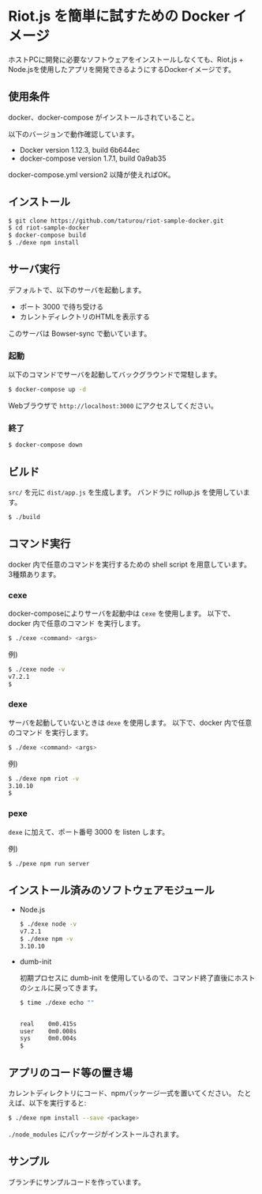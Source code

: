 # Riot.js を簡単に試すための Docker イメージ

ホストPCに開発に必要なソフトウェアをインストールしなくても、Riot.js + Node.jsを使用したアプリを開発できるようにするDockerイメージです。

## 使用条件

docker、docker-compose がインストールされていること。

以下のバージョンで動作確認しています。

* Docker version 1.12.3, build 6b644ec
* docker-compose version 1.7.1, build 0a9ab35

docker-compose.yml version2 以降が使えればOK。

## インストール

```bash
$ git clone https://github.com/taturou/riot-sample-docker.git
$ cd riot-sample-docker
$ docker-compose build
$ ./dexe npm install
```

## サーバ実行

デフォルトで、以下のサーバを起動します。

* ポート 3000 で待ち受ける
* カレントディレクトリのHTMLを表示する

このサーバは Bowser-sync で動いています。

### 起動

以下のコマンドでサーバを起動してバックグラウンドで常駐します。

```bash
$ docker-compose up -d
```

Webブラウザで `http://localhost:3000` にアクセスしてください。

### 終了

```bash
$ docker-compose down
```

## ビルド

`src/` を元に `dist/app.js` を生成します。
バンドラに rollup.js を使用しています。

```bash
$ ./build
```

## コマンド実行

docker 内で任意のコマンドを実行するための shell script を用意しています。
3種類あります。

### cexe

docker-composeによりサーバを起動中は `cexe` を使用します。
以下で、docker 内で任意のコマンド <command> を実行します。

```bash
$ ./cexe <command> <args>
```

例)

```bash
$ ./cexe node -v
v7.2.1
$
```

### dexe

サーバを起動していないときは `dexe` を使用します。
以下で、docker 内で任意のコマンド <command> を実行します。

```bash
$ ./dexe <command> <args>
```

例)

```bash
$ ./dexe npm riot -v
3.10.10
$
```

### pexe

`dexe` に加えて、ポート番号 3000 を listen します。

例)

```bash
$ ./pexe npm run server
```

## インストール済みのソフトウェアモジュール

* Node.js

    ```bash
    $ ./dexe node -v
    v7.2.1
    $ ./dexe npm -v
    3.10.10
    ```

* dumb-init

    初期プロセスに dumb-init を使用しているので、コマンド終了直後にホストのシェルに戻ってきます。

    ```bash
    $ time ./dexe echo ""


    real    0m0.415s
    user    0m0.008s
    sys     0m0.004s
    $
    ```

## アプリのコード等の置き場

カレントディレクトリにコード、npmパッケージ一式を置いてください。
たとえば、以下を実行すると:

```bash
$ ./dexe npm install --save <package>
```

`./node_modules` にパッケージがインストールされます。

## サンプル

ブランチにサンプルコードを作っています。

